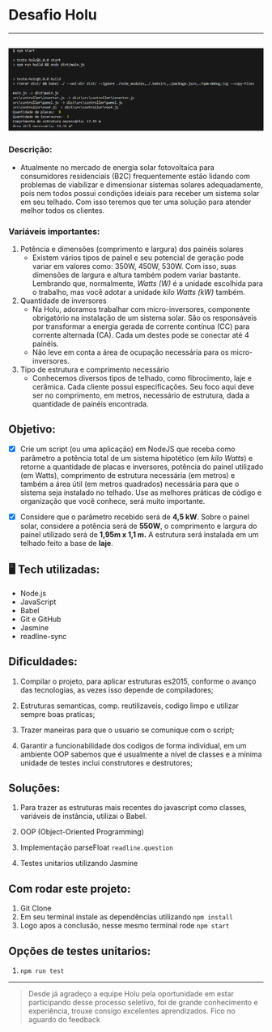 # Desafio Holu
---
![imagem do terminal](./src/assets/Readme.png)
---
### Descrição:

- Atualmente no mercado de energia solar fotovoltaica para consumidores residenciais (B2C) frequentemente estão lidando com problemas de viabilizar e dimensionar sistemas solares adequadamente, pois nem todos possui condições ideiais para receber um sistema solar em seu telhado. Com isso teremos que ter uma solução para atender melhor todos os clientes. 

### Variáveis importantes: 

1. Potência e dimensões (comprimento e largura) dos painéis solares
    - Existem vários tipos de painel e seu potencial de geração pode variar em valores como: 350W, 450W, 530W. Com isso, suas dimensões de largura e altura também podem variar bastante. Lembrando que, normalmente, *Watts (W)* é a unidade escolhida para o trabalho, mas você adotar a unidade *kilo Watts (kW)* também.
2. Quantidade de inversores
    - Na Holu, adoramos trabalhar com micro-inversores, componente obrigatório na instalação de um sistema solar. São os responsáveis por transformar a energia gerada de corrente contínua (CC) para corrente alternada (CA). Cada um destes pode se conectar até 4 painéis.
    - Não leve em conta a área de ocupação necessária para os micro-inversores.
3. Tipo de estrutura e comprimento necessário
    - Conhecemos diversos tipos de telhado, como fibrocimento, laje e cerâmica. Cada cliente possui especificações. Seu foco aqui deve ser no comprimento, em metros,  necessário de estrutura, dada a quantidade de painéis encontrada. 

## Objetivo: 

- [x] Crie um script (ou uma aplicação) em NodeJS que receba como parâmetro a potência total de um sistema hipotético (em *kilo Watts*) e retorne a quantidade de placas e inversores, potência do painel utilizado (em Watts), comprimento de estrutura necessária (em metros) e também a área útil (em metros quadrados) necessária para que o sistema seja instalado no telhado. Use as melhores práticas de código e organização que você conhece, será muito importante.

- [x] Considere que o parâmetro recebido será de **4,5 kW**. Sobre o painel solar, considere a potência será de **550W**, o comprimento e largura do painel utilizado será de **1,95m x 1,1 m.** A estrutura será instalada em um telhado feito a base de **laje**.


## 🖥 Tech utilizadas: 

- Node.js
- JavaScript
- Babel
- Git e GitHub
- Jasmine
- readline-sync

## Dificuldades:

1. Compilar o projeto, para aplicar estruturas es2015, conforme o avanço das tecnologias, as vezes isso depende de compiladores;

2. Estruturas semanticas, comp. reutilizaveis, codigo limpo e utilizar sempre boas praticas;

3. Trazer maneiras para que o usuario se comunique com o script;

4. Garantir a funcionabilidade dos codigos de forma individual, em um ambiente OOP sabemos que é usualmente a nível de classes e a mínima unidade de testes inclui construtores e destrutores;

## Soluções: 

1. Para trazer as estruturas mais recentes do javascript como classes, variáveis de instância, utilizai o Babel.

2. OOP (Object-Oriented Programming)

3. Implementação parseFloat `readline.question`

4. Testes unitarios utilizando Jasmine

## Com rodar este projeto:

1. Git Clone 
2. Em seu terminal instale as dependências utilizando `npm install`
3. Logo apos a conclusão, nesse mesmo terminal rode `npm start`

## Opções de testes unitarios:

1. `npm run test`

---
> Desde já agradeço a equipe Holu pela oportunidade em estar participando desse processo seletivo, foi de grande conhecimento e experiência, trouxe consigo excelentes aprendizados. Fico no aguardo do feedback 

